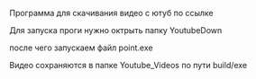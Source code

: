Программа для скачивания видео с ютуб по ссылке

Для запуска проги нужно октрыть папку YoutubeDown   

после чего  запускаем файл point.exe

Видео сохраняются в папке Youtube_Videos по пути build/exe
